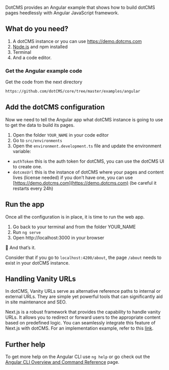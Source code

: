 DotCMS provides an Angular example that shows how to build dotCMS pages heedlessly with Angular JavaScript framework.

## What do you need?

1. A dotCMS instance or you can use https://demo.dotcms.com
2. [Node.js](https://nodejs.org) and npm installed
3. Terminal
4. And a code editor.

### Get the Angular example code

Get the code from the next directory

```bash
https://github.com/dotCMS/core/tree/master/examples/angular
```

## Add the dotCMS configuration

Now we need to tell the Angular app what dotCMS instance is going to use to get the data to build its pages.

1. Open the folder `YOUR_NAME` in your code editor
2. Go to `src/environments`
3. Open the `environment.development.ts` file and update the environment variable:

- `authToken` this is the auth token for dotCMS, you can use the dotCMS UI to create one.
- `dotcmsUrl` this is the instance of dotCMS where your pages and content lives (license needed) if you don’t have one, you can use [https://demo.dotcms.com](https://demo.dotcms.com) (be careful it restarts every 24h)

## Run the app

Once all the configuration is in place, it is time to run the web app.

1. Go back to your terminal and from the folder YOUR_NAME
2. Run `ng serve`
3. Open http://localhost:3000 in your browser

🎉 And that’s it.

Consider that if you go to `localhost:4200/about`, the page `/about` needs to exist in your dotCMS instance.

## Handling Vanity URLs

In dotCMS, Vanity URLs serve as alternative reference paths to internal or external URLs. They are simple yet powerful tools that can significantly aid in site maintenance and SEO.

Next.js is a robust framework that provides the capability to handle vanity URLs. It allows you to redirect or forward users to the appropriate content based on predefined logic. You can seamlessly integrate this feature of Next.js with dotCMS. For an implementation example, refer to this [link](https://github.com/dotCMS/core/blob/master/examples/nextjs/src/app/utils/index.js).

## Further help

To get more help on the Angular CLI use `ng help` or go check out the [Angular CLI Overview and Command Reference](https://angular.io/cli) page.
